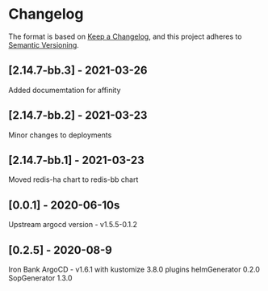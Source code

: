 # Changelog

The format is based on [Keep a Changelog](https://keepachangelog.com/en/1.0.0/), and this project adheres to [Semantic Versioning](https://semver.org/spec/v2.0.0.html).

## [2.14.7-bb.3] - 2021-03-26
Added documemtation for affinity

## [2.14.7-bb.2] - 2021-03-23
Minor changes to deployments

## [2.14.7-bb.1] - 2021-03-23
Moved redis-ha chart to redis-bb chart

## [0.0.1] - 2020-06-10s
Upstream argocd version - v1.5.5-0.1.2

## [0.2.5] - 2020-08-9
Iron Bank ArgoCD - v1.6.1 with kustomize 3.8.0 plugins helmGenerator 0.2.0 SopGenerator 1.3.0

